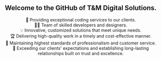 <h2 align="center">Welcome to the GitHub of T&M Digital Solutions.</h2>
<p align="center">
  🚀 Providing exceptional coding services to our clients.<br/>
  👨‍💻 Team of skilled developers and designers.<br/>
  💡 Innovative, customized solutions that meet unique needs.<br/>
  🏆 Delivering high-quality work in a timely and cost-effective manner.<br/>
  💯 Maintaining highest standards of professionalism and customer service.<br/>
  🤝 Exceeding our clients' expectations and establishing long-lasting relationships built on trust and excellence.<br/>
</p> 
